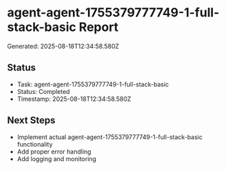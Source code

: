 # agent-agent-1755379777749-1-full-stack-basic Report

Generated: 2025-08-18T12:34:58.580Z

## Status
- Task: agent-agent-1755379777749-1-full-stack-basic
- Status: Completed
- Timestamp: 2025-08-18T12:34:58.580Z

## Next Steps
- Implement actual agent-agent-1755379777749-1-full-stack-basic functionality
- Add proper error handling
- Add logging and monitoring
